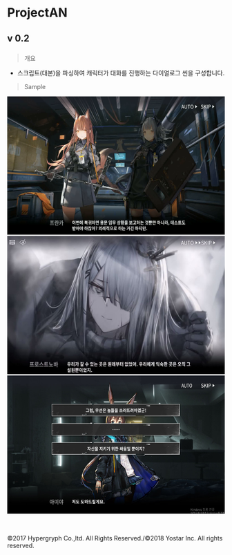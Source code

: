 # ProjectAN

## v 0.2

#####

> 개요

* 스크립트(대본)을 파싱하여 캐릭터가 대화를 진행하는 다이얼로그 씬을 구성합니다.

> Sample

<img src="PNG_0.png" Width=544 Height=320>
<img src="JPEG_0.jpeg" Width=544 Height=320>
<img src="JPG_1.jpg" Width=544 Height=320>

&nbsp;
&nbsp;
&nbsp;


©2017 Hypergryph Co.,ltd. All Rights Reserved./©2018 Yostar Inc. All rights reserved.